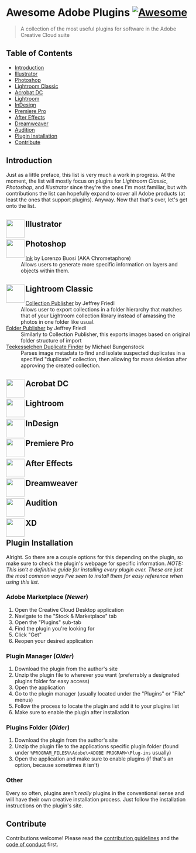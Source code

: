 # Awesome Adobe Plugins [![Awesome](https://awesome.re/badge.svg)](https://awesome.re)

> A collection of the most useful plugins for software in the Adobe Creative Cloud suite

## Table of Contents

-   [Introduction](#introduction)
-   [Illustrator](#-illustrator)
-   [Photoshop](#-photoshop)
-   [Lightroom Classic](#-lightroom-classic)
-   [Acrobat DC](#-acrobat-dc)
-   [Lightroom](#-lightroom)
-   [InDesign](#-indesign)
-   [Premiere Pro](#-premiere-pro)
-   [After Effects](#-after-effects)
-   [Dreamweaver](#-dreamweaver)
-   [Audition](#-audition)
-   [Plugin Installation](#plugin-installation)
-   [Contribute](#contribute)

## Introduction

Just as a little preface, this list is very much a work in progress. At the moment, the list will mostly focus on plugins for _Lightroom Classic_, _Photoshop_, and _Illustrator_ since they're the ones I'm most familiar, but with contributions the list can hopefully expand to cover all Adobe products (at least the ones that support plugins). Anyway. Now that that's over, let's get onto the list.

## <img src="https://user-images.githubusercontent.com/90789003/172677589-2bed17dd-147c-4427-a28c-b3e87c0055d3.svg" align=left height=50 width=50> Illustrator

## <img src="https://user-images.githubusercontent.com/90789003/172520854-7592ac10-f0e9-4007-b746-a484fd7b9a3f.svg" align=left height=50 width=50> Photoshop

<dl>
<dt><a href="https://ink.chrometaphore.com/">Ink</a> by Lorenzo Buosi (AKA Chrometaphore)</dt>
	<dd>Allows users to generate more specific information on layers and objects within them.</dd>
</dl>

## <img src="https://user-images.githubusercontent.com/90789003/172680200-9b62b6f1-0d13-4ed4-902b-a65d58430504.svg" align=left height=50 width=50> Lightroom Classic

<dl>
<dt><a href="http://regex.info/blog/lightroom-goodies/collection-publisher">Collection Publisher</a> by Jeffrey Friedl</dt>
	<dd>Allows user to export collections in a folder hierarchy that matches that of your Lightroom collection library instead of amassing the photos in one folder like usual.</dd>
<dt><a href="http://regex.info/blog/lightroom-goodies/folder-publisher">Folder Publisher</a> by Jeffrey Friedl</dt>
	<dd>Similarly to Collection Publisher, this exports images based on original folder structure of import</dd>
<dt><a href="http://www.bungenstock.de/teekesselchen/">Teekesselchen Duplicate Finder</a> by Michael Bungenstock</dt>
	<dd>Parses image metadata to find and isolate suspected duplicates in a specified "duplicate" collection, then allowing for mass deletion after approving the created collection.</dd>

</dl>

## <img src="https://user-images.githubusercontent.com/90789003/172680327-65cd9379-95c3-424e-bfa2-1dbfd0bd3cd3.svg" align=left height=50 width=50> Acrobat DC

## <img src="https://user-images.githubusercontent.com/90789003/172679485-c47d115b-27e7-4346-bc27-1c7d39be75b3.svg" align=left height=50 width=50> Lightroom

## <img src="https://user-images.githubusercontent.com/90789003/172679599-37f674db-b35e-4767-b792-f43b19cb6686.svg" align=left height=50 width=50> InDesign

## <img src="https://user-images.githubusercontent.com/90789003/172679672-6143bbb6-8e5b-49ea-8667-f36f18c6d7af.svg" align=left height=50 width=50> Premiere Pro

## <img src="https://user-images.githubusercontent.com/90789003/172679943-8811630a-6eb0-4d20-aeb7-31d0e588b4be.svg" align=left height=50 width=50> After Effects

## <img src="https://user-images.githubusercontent.com/90789003/172679539-065fc25a-ee7b-46af-9902-2d981d41a462.svg" align=left height=50 width=50> Dreamweaver

## <img src="https://user-images.githubusercontent.com/90789003/172680016-4c7f8bf3-1368-472b-b716-08623ef7569e.svg" align=left height=50 width=50> Audition

## <img src="https://user-images.githubusercontent.com/90789003/172691661-dd637ec1-05cb-408b-9bd1-b795de97c415.svg" align=left height=50 width=50> XD

## Plugin Installation

Alright. So there are a couple options for this depending on the plugin, so make sure to check the plugin's webpage for specific information. _NOTE: This isn't a definitive guide for installing every plugin ever. These are just the most common ways I've seen to install them for easy reference when using this list._

### Adobe Marketplace (_Newer_)

1. Open the Creative Cloud Desktop application
2. Navigate to the "Stock & Marketplace" tab
3. Open the "Plugins" sub-tab
4. Find the plugin you're looking for
5. Click "Get"
6. Reopen your desired application

### Plugin Manager (_Older_)

1. Download the plugin from the author's site
2. Unzip the plugin file to wherever you want (preferrably a designated plugins folder for easy access)
3. Open the application
4. Go to the plugin manager (usually located under the "Plugins" or "File" menus)
5. Follow the process to locate the plugin and add it to your plugins list
6. Make sure to enable the plugin after installation

### Plugins Folder (_Older_)

1. Download the plugin from the author's site
2. Unzip the plugin file to the applications specific plugin folder (found under `%PROGRAM_FILES%\Adobe\<ADOBE PROGRAM>\Plug-ins` usually)
3. Open the application and make sure to enable plugins (if that's an option, because sometimes it isn't<!--Gotta love Adobe's unflinching consistency in their products-->)

### Other

Every so often, plugins aren't _really_ plugins in the conventional sense and will have their own creative installation process. Just follow the installation instructions on the plugin's site.

## Contribute

Contributions welcome! Please read the [contribution guidelines](./CONTRIBUTING.md) and the [code of conduct](./CODE-OF-CONDUCT.md) first.
